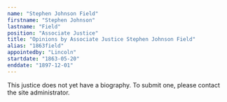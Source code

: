 ```yaml
---
name: "Stephen Johnson Field"
firstname: "Stephen Johnson"
lastname: "Field"
position: "Associate Justice"
title: "Opinions by Associate Justice Stephen Johnson Field"
alias: "1863field"
appointedby: "Lincoln"
startdate: "1863-05-20"
enddate: "1897-12-01"
---
```

This justice does not yet have a biography. To submit one, please contact the site administrator.
